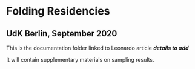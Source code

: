 # Folding Residencies


## UdK Berlin, September 2020 

This is the documentation folder linked to Leonardo article _**details to add**_

It will contain supplementary materials on sampling results.
